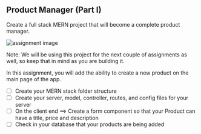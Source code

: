 ## Product Manager (Part I)
Create a full stack MERN project that will become a complete product manager.

![assignment image](https://github.com/qidCoder/mern_productManagerPart1/blob/main/assignment.png?raw=true)


Note: We will be using this project for the next couple of assignments as well, so keep that in mind as you are building it.

In this assignment, you will add the ability to create a new product on the main page of the app.


 - [ ] Create your MERN stack folder structure
 - [ ] Create your server, model, controller, routes, and config files for your server
 - [ ] On the client end ==> Create a form component so that your Product can have a title, price and description
 - [ ] Check in your database that your products are being added

